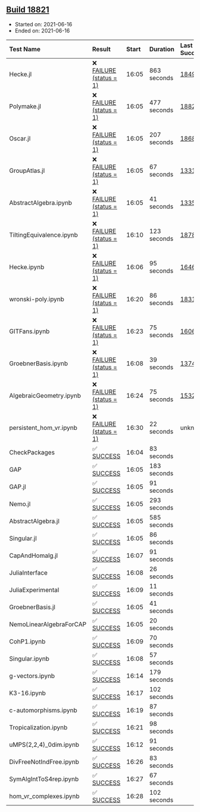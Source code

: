 ## [Build 18821](https://oscarci.mathematik.uni-kl.de/job/oscar/18821/)

* Started on: 2021-06-16
* Ended on: 2021-06-16

| Test Name    | Result | Start | Duration | Last Success | First Failure |
|:-------------|:-------|:------|:---------|:-------------|:--------------|
| Hecke.jl | ❌ [FAILURE (status = 1)](https://oscarci.mathematik.uni-kl.de/job/oscar/18821/artifact/logs/build-18821/Hecke.jl.log) | 16:05 | 863 seconds | [18490](https://oscarci.mathematik.uni-kl.de/job/oscar/18490/) | [18491](https://oscarci.mathematik.uni-kl.de/job/oscar/18491/) |
| Polymake.jl | ❌ [FAILURE (status = 1)](https://oscarci.mathematik.uni-kl.de/job/oscar/18821/artifact/logs/build-18821/Polymake.jl.log) | 16:05 | 477 seconds | [18820](https://oscarci.mathematik.uni-kl.de/job/oscar/18820/) | [18821](https://oscarci.mathematik.uni-kl.de/job/oscar/18821/) |
| Oscar.jl | ❌ [FAILURE (status = 1)](https://oscarci.mathematik.uni-kl.de/job/oscar/18821/artifact/logs/build-18821/Oscar.jl.log) | 16:05 | 207 seconds | [18684](https://oscarci.mathematik.uni-kl.de/job/oscar/18684/) | [18685](https://oscarci.mathematik.uni-kl.de/job/oscar/18685/) |
| GroupAtlas.jl | ❌ [FAILURE (status = 1)](https://oscarci.mathematik.uni-kl.de/job/oscar/18821/artifact/logs/build-18821/GroupAtlas.jl.log) | 16:05 | 67 seconds | [13311](https://oscarci.mathematik.uni-kl.de/job/oscar/13311/) | [13312](https://oscarci.mathematik.uni-kl.de/job/oscar/13312/) |
| AbstractAlgebra.ipynb | ❌ [FAILURE (status = 1)](https://oscarci.mathematik.uni-kl.de/job/oscar/18821/artifact/logs/build-18821/AbstractAlgebra.ipynb.log) | 16:05 | 41 seconds | [13355](https://oscarci.mathematik.uni-kl.de/job/oscar/13355/) | [13356](https://oscarci.mathematik.uni-kl.de/job/oscar/13356/) |
| TiltingEquivalence.ipynb | ❌ [FAILURE (status = 1)](https://oscarci.mathematik.uni-kl.de/job/oscar/18821/artifact/logs/build-18821/TiltingEquivalence.ipynb.log) | 16:10 | 123 seconds | [18789](https://oscarci.mathematik.uni-kl.de/job/oscar/18789/) | [18790](https://oscarci.mathematik.uni-kl.de/job/oscar/18790/) |
| Hecke.ipynb | ❌ [FAILURE (status = 1)](https://oscarci.mathematik.uni-kl.de/job/oscar/18821/artifact/logs/build-18821/Hecke.ipynb.log) | 16:06 | 95 seconds | [16463](https://oscarci.mathematik.uni-kl.de/job/oscar/16463/) | [16464](https://oscarci.mathematik.uni-kl.de/job/oscar/16464/) |
| wronski-poly.ipynb | ❌ [FAILURE (status = 1)](https://oscarci.mathematik.uni-kl.de/job/oscar/18821/artifact/logs/build-18821/wronski-poly.ipynb.log) | 16:20 | 86 seconds | [18314](https://oscarci.mathematik.uni-kl.de/job/oscar/18314/) | [18315](https://oscarci.mathematik.uni-kl.de/job/oscar/18315/) |
| GITFans.ipynb | ❌ [FAILURE (status = 1)](https://oscarci.mathematik.uni-kl.de/job/oscar/18821/artifact/logs/build-18821/GITFans.ipynb.log) | 16:23 | 75 seconds | [16068](https://oscarci.mathematik.uni-kl.de/job/oscar/16068/) | [16069](https://oscarci.mathematik.uni-kl.de/job/oscar/16069/) |
| GroebnerBasis.ipynb | ❌ [FAILURE (status = 1)](https://oscarci.mathematik.uni-kl.de/job/oscar/18821/artifact/logs/build-18821/GroebnerBasis.ipynb.log) | 16:08 | 39 seconds | [13748](https://oscarci.mathematik.uni-kl.de/job/oscar/13748/) | [13749](https://oscarci.mathematik.uni-kl.de/job/oscar/13749/) |
| AlgebraicGeometry.ipynb | ❌ [FAILURE (status = 1)](https://oscarci.mathematik.uni-kl.de/job/oscar/18821/artifact/logs/build-18821/AlgebraicGeometry.ipynb.log) | 16:24 | 75 seconds | [15322](https://oscarci.mathematik.uni-kl.de/job/oscar/15322/) | [15323](https://oscarci.mathematik.uni-kl.de/job/oscar/15323/) |
| persistent_hom_vr.ipynb | ❌ [FAILURE (status = 1)](https://oscarci.mathematik.uni-kl.de/job/oscar/18821/artifact/logs/build-18821/persistent_hom_vr.ipynb.log) | 16:30 | 22 seconds | unknown | unknown |
| CheckPackages | ✅ [SUCCESS](https://oscarci.mathematik.uni-kl.de/job/oscar/18821/artifact/logs/build-18821/CheckPackages.log) | 16:04 | 83 seconds |  |  |
| GAP | ✅ [SUCCESS](https://oscarci.mathematik.uni-kl.de/job/oscar/18821/artifact/logs/build-18821/GAP.log) | 16:05 | 183 seconds |  |  |
| GAP.jl | ✅ [SUCCESS](https://oscarci.mathematik.uni-kl.de/job/oscar/18821/artifact/logs/build-18821/GAP.jl.log) | 16:05 | 91 seconds |  |  |
| Nemo.jl | ✅ [SUCCESS](https://oscarci.mathematik.uni-kl.de/job/oscar/18821/artifact/logs/build-18821/Nemo.jl.log) | 16:05 | 293 seconds |  |  |
| AbstractAlgebra.jl | ✅ [SUCCESS](https://oscarci.mathematik.uni-kl.de/job/oscar/18821/artifact/logs/build-18821/AbstractAlgebra.jl.log) | 16:05 | 585 seconds |  |  |
| Singular.jl | ✅ [SUCCESS](https://oscarci.mathematik.uni-kl.de/job/oscar/18821/artifact/logs/build-18821/Singular.jl.log) | 16:05 | 86 seconds |  |  |
| CapAndHomalg.jl | ✅ [SUCCESS](https://oscarci.mathematik.uni-kl.de/job/oscar/18821/artifact/logs/build-18821/CapAndHomalg.jl.log) | 16:07 | 91 seconds |  |  |
| JuliaInterface | ✅ [SUCCESS](https://oscarci.mathematik.uni-kl.de/job/oscar/18821/artifact/logs/build-18821/JuliaInterface.log) | 16:08 | 26 seconds |  |  |
| JuliaExperimental | ✅ [SUCCESS](https://oscarci.mathematik.uni-kl.de/job/oscar/18821/artifact/logs/build-18821/JuliaExperimental.log) | 16:09 | 11 seconds |  |  |
| GroebnerBasis.jl | ✅ [SUCCESS](https://oscarci.mathematik.uni-kl.de/job/oscar/18821/artifact/logs/build-18821/GroebnerBasis.jl.log) | 16:05 | 41 seconds |  |  |
| NemoLinearAlgebraForCAP | ✅ [SUCCESS](https://oscarci.mathematik.uni-kl.de/job/oscar/18821/artifact/logs/build-18821/NemoLinearAlgebraForCAP.log) | 16:05 | 20 seconds |  |  |
| CohP1.ipynb | ✅ [SUCCESS](https://oscarci.mathematik.uni-kl.de/job/oscar/18821/artifact/logs/build-18821/CohP1.ipynb.log) | 16:09 | 70 seconds |  |  |
| Singular.ipynb | ✅ [SUCCESS](https://oscarci.mathematik.uni-kl.de/job/oscar/18821/artifact/logs/build-18821/Singular.ipynb.log) | 16:08 | 57 seconds |  |  |
| g-vectors.ipynb | ✅ [SUCCESS](https://oscarci.mathematik.uni-kl.de/job/oscar/18821/artifact/logs/build-18821/g-vectors.ipynb.log) | 16:14 | 179 seconds |  |  |
| K3-16.ipynb | ✅ [SUCCESS](https://oscarci.mathematik.uni-kl.de/job/oscar/18821/artifact/logs/build-18821/K3-16.ipynb.log) | 16:17 | 102 seconds |  |  |
| c-automorphisms.ipynb | ✅ [SUCCESS](https://oscarci.mathematik.uni-kl.de/job/oscar/18821/artifact/logs/build-18821/c-automorphisms.ipynb.log) | 16:19 | 87 seconds |  |  |
| Tropicalization.ipynb | ✅ [SUCCESS](https://oscarci.mathematik.uni-kl.de/job/oscar/18821/artifact/logs/build-18821/Tropicalization.ipynb.log) | 16:21 | 98 seconds |  |  |
| uMPS(2,2,4)_0dim.ipynb | ✅ [SUCCESS](https://oscarci.mathematik.uni-kl.de/job/oscar/18821/artifact/logs/build-18821/uMPS-2-2-4-_0dim.ipynb.log) | 16:12 | 91 seconds |  |  |
| DivFreeNotIndFree.ipynb | ✅ [SUCCESS](https://oscarci.mathematik.uni-kl.de/job/oscar/18821/artifact/logs/build-18821/DivFreeNotIndFree.ipynb.log) | 16:26 | 83 seconds |  |  |
| SymAlgIntToS4rep.ipynb | ✅ [SUCCESS](https://oscarci.mathematik.uni-kl.de/job/oscar/18821/artifact/logs/build-18821/SymAlgIntToS4rep.ipynb.log) | 16:27 | 67 seconds |  |  |
| hom_vr_complexes.ipynb | ✅ [SUCCESS](https://oscarci.mathematik.uni-kl.de/job/oscar/18821/artifact/logs/build-18821/hom_vr_complexes.ipynb.log) | 16:28 | 102 seconds |  |  |
